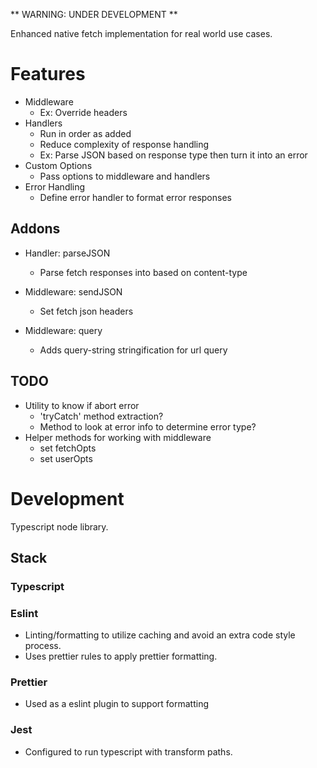 ** WARNING: UNDER DEVELOPMENT **

Enhanced native fetch implementation for real world use cases.

# Features

- Middleware
  - Ex: Override headers
- Handlers
  - Run in order as added
  - Reduce complexity of response handling
  - Ex: Parse JSON based on response type then turn it into an error
- Custom Options
  - Pass options to middleware and handlers
- Error Handling
  - Define error handler to format error responses

## Addons

- Handler: parseJSON
  - Parse fetch responses into based on content-type

- Middleware: sendJSON
  - Set fetch json headers
- Middleware: query
  - Adds query-string stringification for url query

## TODO

- Utility to know if abort error
  - 'tryCatch' method extraction?
  - Method to look at error info to determine error type?
- Helper methods for working with middleware
  - set fetchOpts
  - set userOpts

# Development

Typescript node library.

## Stack

### Typescript

### Eslint

- Linting/formatting to utilize caching and avoid an extra code style process.
- Uses prettier rules to apply prettier formatting.

### Prettier

- Used as a eslint plugin to support formatting

### Jest

- Configured to run typescript with transform paths.
